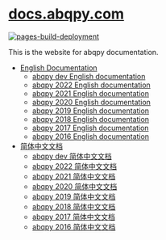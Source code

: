 # [docs.abqpy.com](https://docs.abqpy.com)

[![pages-build-deployment](https://github.com/haiiliin/docs.abqpy.com/actions/workflows/pages/pages-build-deployment/badge.svg)](https://github.com/haiiliin/docs.abqpy.com/actions/workflows/pages/pages-build-deployment)

This is the website for abqpy documentation.

- [English Documentation](/en/)
  - [abqpy dev English documentation](/en/dev/)
  - [abqpy 2022 English documentation](/en/2022/)
  - [abqpy 2021 English documentation](/en/2021/)
  - [abqpy 2020 English documentation](/en/2020/)
  - [abqpy 2019 English documentation](/en/2019/)
  - [abqpy 2018 English documentation](/en/2018/)
  - [abqpy 2017 English documentation](/en/2017/)
  - [abqpy 2016 English documentation](/en/2016/)
- [简体中文文档](/zh_CN/)
  - [abqpy dev 简体中文文档](/zh_CN/dev/)
  - [abqpy 2022 简体中文文档](/zh_CN/2022/)
  - [abqpy 2021 简体中文文档](/zh_CN/2021/)
  - [abqpy 2020 简体中文文档](/zh_CN/2020/)
  - [abqpy 2019 简体中文文档](/zh_CN/2019/)
  - [abqpy 2018 简体中文文档](/zh_CN/2018/)
  - [abqpy 2017 简体中文文档](/zh_CN/2017/)
  - [abqpy 2016 简体中文文档](/zh_CN/2016/)
